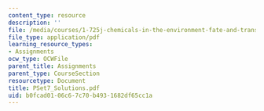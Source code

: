 ```yaml
---
content_type: resource
description: ''
file: /media/courses/1-725j-chemicals-in-the-environment-fate-and-transport-fall-2004/b0fcad0106c67c70b4931682df65cc1a_PSet7_Solutions.pdf
file_type: application/pdf
learning_resource_types:
- Assignments
ocw_type: OCWFile
parent_title: Assignments
parent_type: CourseSection
resourcetype: Document
title: PSet7_Solutions.pdf
uid: b0fcad01-06c6-7c70-b493-1682df65cc1a
---
```


